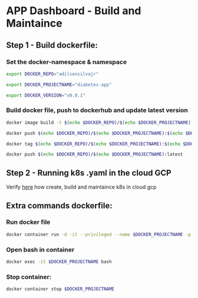 # APP Dashboard - Build and Maintaince

## Step 1 - Build dockerfile:
### Set the docker-namespace & namespace
```sh
export DOCKER_REPO="adilsonsilvajr"

export DOCKER_PROJECTNAME="diabetes-app"

export DOCKER_VERSION="v0.0.1"
```
### Build docker file, push to dockerhub and update latest version
```sh
docker image build -t $(echo $DOCKER_REPO)/$(echo $DOCKER_PROJECTNAME):$(echo $DOCKER_VERSION) .

docker push $(echo $DOCKER_REPO)/$(echo $DOCKER_PROJECTNAME):$(echo $DOCKER_VERSION)

docker tag $(echo $DOCKER_REPO)/$(echo $DOCKER_PROJECTNAME):$(echo $DOCKER_VERSION) $(echo $DOCKER_REPO)/$(echo $DOCKER_PROJECTNAME):latest

docker push $(echo $DOCKER_REPO)/$(echo $DOCKER_PROJECTNAME):latest
```
## Step 2 - Running k8s .yaml in the cloud GCP
Verify [here](https://github.com/AdilsonSilvaJr/jupyterstack/tree/master/terraform/gcp) how create, build and maintaince k8s in cloud gcp

## Extra commands dockerfile:
### Run docker file
```sh
docker container run -d -it --privileged --name $DOCKER_PROJECTNAME -p 8000:80 $DOCKER_REPO/$DOCKER_PROJECTNAME:latest
```
### Open bash in container
```sh
docker exec -it $DOCKER_PROJECTNAME bash
```
### Stop container:
```sh
docker container stop $DOCKER_PROJECTNAME
```